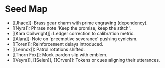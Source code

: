 # Seed Map
- [[Jhace]]: Brass gear charm with prime engraving (dependency).
- [[Nyra]]: Phrase note 'Keep the promise, keep the stitch'.
- [[Kara Coilwright]]: Ledger correction to calibration metric.
- [[Alara]]: Note on 'preemptive severance' pushing cynicism.
- [[Toren]]: Reinforcement delays introduced.
- [[Lennox]]: Patrol rotations shifted.
- [[Thorn Fox]]: Mock pardon slip with emblem.
- [[Veyra]], [[Selen]], [[Orven]]: Tokens or cues aligning their utterances.
